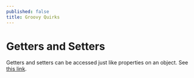 ```yaml
---
published: false
title: Groovy Quirks
---
```

# Getters and Setters

Getters and setters can be accessed just like properties on an object. See [this link](https://www.javaworld.com/article/2073053/groovy-hip-tip--to-use-or-not-to-use-setters-and-getters.html).
